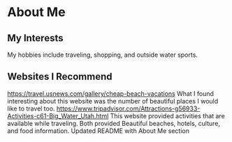 # About Me
## My Interests 
My hobbies include traveling, shopping, and outside water sports.
## Websites I Recommend
https://travel.usnews.com/gallery/cheap-beach-vacations
What I found interesting about this website was the number of beautiful places I would like to travel too.
https://www.tripadvisor.com/Attractions-g56933-Activities-c61-Big_Water_Utah.html
This website provided activities that are available while traveling. Both provided Beautiful beaches, hotels, culture, and food information. 
Updated README with About Me section 


